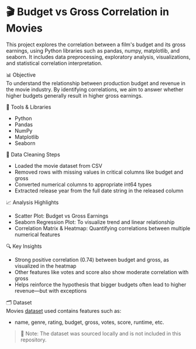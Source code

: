 # 🎬 Budget vs Gross Correlation in Movies  
This project explores the correlation between a film's budget and its gross earnings, using Python libraries such as pandas, numpy, matplotlib, and seaborn. It includes data preprocessing, exploratory analysis, visualizations, and statistical correlation interpretation.

📊 Objective  
To understand the relationship between production budget and revenue in the movie industry. By identifying correlations, we aim to answer whether higher budgets generally result in higher gross earnings.  

🧰 Tools & Libraries
- Python
- Pandas
- NumPy
- Matplotlib
- Seaborn
  
🧹 Data Cleaning Steps  
- Loaded the movie dataset from CSV  
- Removed rows with missing values in critical columns like budget and gross  
- Converted numerical columns to appropriate int64 types  
- Extracted release year from the full date string in the released column
  
📈 Analysis Highlights  
- Scatter Plot: Budget vs Gross Earnings
- Seaborn Regression Plot: To visualize trend and linear relationship
- Correlation Matrix & Heatmap: Quantifying correlations between multiple numerical features
  
🔍 Key Insights  
- Strong positive correlation (0.74) between budget and gross, as visualized in the heatmap
- Other features like votes and score also show moderate correlation with gross
- Helps reinforce the hypothesis that bigger budgets often lead to higher revenue—but with exceptions
  
🗂️ Dataset  
Movies [dataset](https://www.kaggle.com/datasets/danielgrijalvas/movies) used contains features such as:
- name, genre, rating, budget, gross, votes, score, runtime, etc.
> 📍 Note: The dataset was sourced locally and is not included in this repository.


